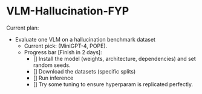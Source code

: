# VLM-Hallucination-FYP

Current plan:
- Evaluate one VLM on a hallucination benchmark dataset
    - Current pick: (MiniGPT-4, POPE).
    - Progress bar [Finish in 2 days]:
        - [] Install the model (weights, architecture, dependencies) and set random seeds.
        - [] Download the datasets (specific splits)
        - [] Run inference
        - [] Try some tuning to ensure hyperparam is replicated perfectly.

